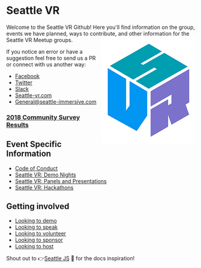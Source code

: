 # Seattle VR

Welcome to the Seattle VR Github! Here you'll find information on the group, events we have planned, ways to contribute, and other information for the Seattle VR Meetup groups. 
<img align="right" alt="Seattle VR Logo" src="assets/logo-250.png">

If you notice an error or have a suggestion feel free to send us a PR or connect with us another way:

- [Facebook](https://www.facebook.com/groups/seattlevrar/)
- [Twitter](https://twitter.com/seattlevr)
- [Slack](http://bit.ly/SeattleVRSlackSubscribe)
- [Seattle-vr.com](https://seattle-vr.com/)
- [General@seattle-immersive.com](mailTo:general@seattle-immersive.com)
  
### **[2018 Community Survey Results](community-survey/2018/)**

## Event Specific Information

- [Code of Conduct](code-of-conduct.md)
- [Seattle VR: Demo Nights](demo-nights/)
- [Seattle VR: Panels and Presentations](panels-and-presentations/)
- [Seattle VR: Hackathons](hackathon/)

## Getting involved

- [Looking to demo](demoing.md)
- [Looking to speak](call-for-speakers.md)
- [Looking to volunteer](volunteering.md)
- [Looking to sponsor](sponsorship.md)
- [Looking to host](hosting.md)

Shout out to :point_right:[Seattle JS](https://github.com/seattlejs/seattlejs) :raised_hands: for the docs inspiration!
